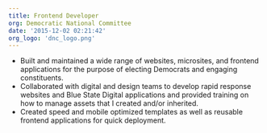 ```yaml
---
title: Frontend Developer
org: Democratic National Committee
date: '2015-12-02 02:21:42'
org_logo: 'dnc_logo.png'
---
```


* Built and maintained a wide range of websites, microsites, and frontend applications for the purpose of electing Democrats and engaging constituents.
* Collaborated with digital and design teams to develop rapid response websites and Blue State Digital applications and provided training on how to manage assets that I created and/or inherited.
* Created speed and mobile optimized templates as well as reusable frontend applications for quick deployment.
